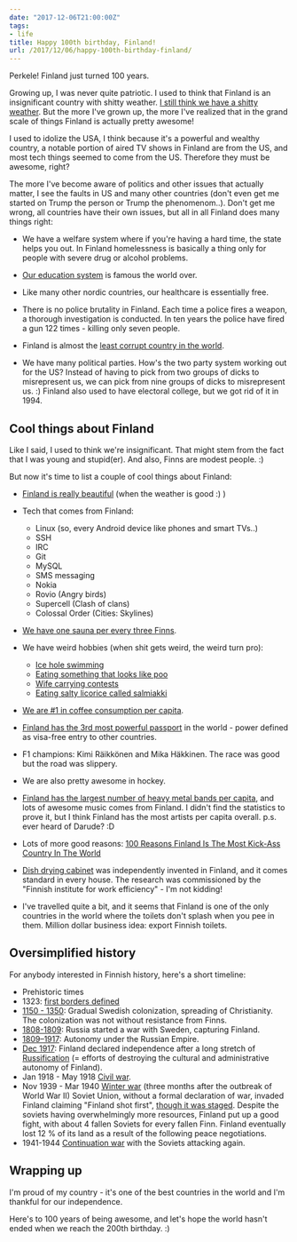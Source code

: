 ```yaml
---
date: "2017-12-06T21:00:00Z"
tags:
- life
title: Happy 100th birthday, Finland!
url: /2017/12/06/happy-100th-birthday-finland/
---
```


Perkele! Finland just turned 100 years.

Growing up, I was never quite patriotic. I used to think that Finland is an insignificant country
with shitty weather. [I still think we have a shitty weather](https://i.imgur.com/MAnBx1y.jpg).
But the more I've grown up, the more I've realized that in the grand scale of things Finland is actually pretty awesome!

I used to idolize the USA, I think because it's a powerful and wealthy country, a notable portion of
aired TV shows in Finland are from the US, and most tech things seemed to come from the US. Therefore
they must be awesome, right?

The more I've become aware of politics and other issues that actually matter, I see the faults in US
and many other countries (don't even get me started on Trump the person or Trump the phenomenom..).
Don't get me wrong, all countries have their own issues, but all in all Finland does many things right:

- We have a welfare system where if you're having a hard time, the state helps you out. In Finland
  homelessness is basically a thing only for people with severe drug or alcohol problems.

- [Our education system](http://www.businessinsider.com/finland-education-school-2011-12) is famous the world over.

- Like many other nordic countries, our healthcare is essentially free.

- There is no police brutality in Finland. Each time a police fires a weapon, a thorough investigation is
  conducted. In ten years the police have fired a gun 122 times - killing only seven people.

- Finland is almost the [least corrupt country in the world](https://en.wikipedia.org/wiki/Corruption_Perceptions_Index#2016).

- We have many political parties. How's the two party system working out for the US?
  Instead of having to pick from two groups of dicks to misrepresent us, we can pick
  from nine groups of dicks to misrepresent us. :) Finland also used to have electoral college,
  but we got rid of it in 1994.


Cool things about Finland
-------------------------

Like I said, I used to think we're insignificant. That might stem from the fact that
I was young and stupid(er). And also, Finns are modest people. :)

But now it's time to list a couple of cool things about Finland:

- [Finland is really beautiful](http://www.visitfinland.com/article/finlands-ten-most-beautiful-landscapes/) (when the weather is good :) )

- Tech that comes from Finland:
	* Linux (so, every Android device like phones and smart TVs..)
	* SSH
	* IRC
	* Git
	* MySQL
	* SMS messaging
	* Nokia
	* Rovio (Angry birds)
	* Supercell (Clash of clans)
	* Colossal Order (Cities: Skylines)

- [We have one sauna per every three Finns](https://finland.fi/life-society/bare-facts-of-the-sauna/).

- We have weird hobbies (when shit gets weird, the weird turn pro):

	* [Ice hole swimming](http://www.visitfinland.com/article/a-refreshing-dip-icy-waters/)
	* [Eating something that looks like poo](https://en.wikipedia.org/wiki/M%C3%A4mmi)
	* [Wife carrying contests](https://en.wikipedia.org/wiki/Wife-carrying)
	* [Eating salty licorice called salmiakki](https://en.wikipedia.org/wiki/Salty_liquorice)

- [We are #1 in coffee consumption per capita](http://www.worldmapper.org/posters/worldmapper_1038_coffee_consumption_ver2.pdf).

- [Finland has the 3rd most powerful passport](http://www.independent.co.uk/travel/22-most-powerful-passports-world-travel-expat-moving-abroad-brexit-a7946481.html)
  in the world - power defined as visa-free entry to other countries.

- F1 champions: Kimi Räikkönen and Mika Häkkinen. The race was good but the road was slippery.

- We are also pretty awesome in hockey.

- [Finland has the largest number of heavy metal bands per capita](https://jakubmarian.com/number-of-metal-bands-per-capita-in-europe/),
  and lots of awesome music comes from Finland. I didn't find the statistics to prove it, but I think Finland
  has the most artists per capita overall. p.s. ever heard of Darude? :D

- Lots of more good reasons:
  [100 Reasons Finland Is The Most Kick-Ass Country In The World](https://medium.com/@NordicEdward/100-reasons-finland-is-the-most-kick-ass-country-in-the-world-cab6fca54bdc)

- [Dish drying cabinet](https://en.wikipedia.org/wiki/Dish_drying_cabinet) was independently invented in Finland,
  and it comes standard in every house. The research was commissioned by the "Finnish institute for work efficiency" -
  I'm not kidding!

- I've travelled quite a bit, and it seems that Finland is one of the only countries in the world
  where the toilets don't splash when you pee in them. Million dollar business idea: export Finnish toilets.


Oversimplified history
----------------------

For anybody interested in Finnish history, here's a short timeline:

- Prehistoric times 
- 1323: [first borders defined](https://en.wikipedia.org/wiki/Treaty_of_N%C3%B6teborg)
- [1150 - 1350](https://en.wikipedia.org/wiki/Swedish_Crusades):
  Gradual Swedish colonization, spreading of Christianity. The colonization was not without resistance from Finns.
- [1808-1809](https://en.wikipedia.org/wiki/Finnish_War):
  Russia started a war with Sweden, capturing Finland.
- [1809–1917](https://en.wikipedia.org/wiki/Grand_Duchy_of_Finland):
  Autonomy under the Russian Empire.
- [Dec 1917](https://en.wikipedia.org/wiki/Independence_of_Finland):
  Finland declared independence after a long stretch of
  [Russification](https://en.wikipedia.org/wiki/Russification_of_Finland) (= efforts of destroying
  the cultural and administrative autonomy of Finland).
- Jan 1918 - May 1918 [Civil war](https://en.wikipedia.org/wiki/Finnish_Civil_War).
- Nov 1939 - Mar 1940 [Winter war](https://en.wikipedia.org/wiki/Winter_War) (three months after the outbreak of World War II)
  Soviet Union, without a formal declaration of war, invaded Finland claiming "Finland shot first",
  [though it was staged](https://en.wikipedia.org/wiki/Shelling_of_Mainila). Despite the soviets
  having overwhelmingly more resources, Finland put up a good fight, with about 4 fallen Soviets for every fallen Finn.
  Finland eventually lost 12 % of its land as a result of the following peace negotiations.
- 1941-1944 [Continuation war](https://en.wikipedia.org/wiki/Continuation_War) with the Soviets attacking again.


Wrapping up
-----------

I'm proud of my country - it's one of the best countries in the world and I'm thankful for our independence.

Here's to 100 years of being awesome, and let's hope the world hasn't ended when we reach the 200th birthday. :)
